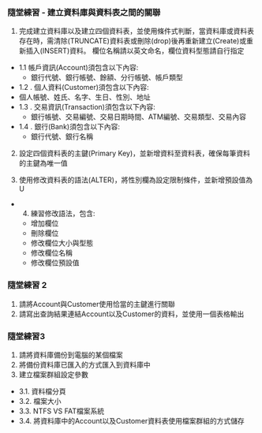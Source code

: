 ### 隨堂練習 - 建立資料庫與資料表之間的關聯
1. 完成建立資料庫以及建立四個資料表，並使用條件式判斷，當資料庫或資料表存在時，需清除(TRUNCATE)資料表或刪除(drop)後再重新建立(Create)或重新插入(INSERT)資料。 欄位名稱請以英文命名，欄位資料型態請自行指定
  - 1.1 帳戶資訊(Account)須包含以下內容:
    - 銀行代號、銀行帳號、餘額、分行帳號、帳戶類型
  - 1.2 . 個人資料(Customer)須包含以下內容:
   - 個人帳號、姓氏、名字、生日、性別、地址
 - 1.3 . 交易資訊(Transaction)須包含以下內容:
    - 銀行帳號、交易編號、交易日期時間、ATM編號、交易類型、交易內容
  - 1.4 . 銀行(Bank)須包含以下內容:
    - 銀行代號、銀行名稱

2. 設定四個資料表的主鍵(Primary Key)，並新增資料至資料表，確保每筆資料的主鍵為唯一值

3. 使用修改資料表的語法(ALTER)，將性別欄為設定限制條件，並新增預設值為U

* 4. 練習修改語法，包含:
  - 增加欄位
  - 刪除欄位
  - 修改欄位大小與型態
  - 修改欄位名稱
  - 修改欄位預設值

### 隨堂練習 2
1. 請將Account與Customer使用恰當的主鍵進行關聯
2. 請寫出查詢結果連結Account以及Customer的資料，並使用一個表格輸出

### 隨堂練習3
1. 請將資料庫備份到電腦的某個檔案
2. 將備份資料庫已匯入的方式匯入到資料庫中
3.  建立檔案群組設定參數
 - 3.1. 資料檔分頁
 - 3.2. 檔案大小
 - 3.3. NTFS VS FAT檔案系統
 - 3.4. 將資料庫中的Account以及Customer資料表使用檔案群組的方式儲存